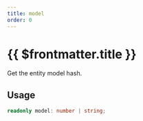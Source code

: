 ```yaml
---
title: model
order: 0
---
```


# {{ $frontmatter.title }}

Get the entity model hash.

## Usage

```ts
readonly model: number | string;
```
